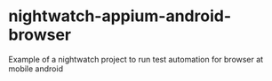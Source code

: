 # nightwatch-appium-android-browser
Example of a nightwatch project to run test automation for browser at mobile android

